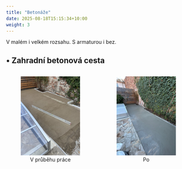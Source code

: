 ```yaml
---
title: "Betonáže"
date: 2025-08-18T15:15:34+10:00
weight: 3
---
```


V malém i velkém rozsahu. S armaturou i bez.

## • Zahradní betonová cesta

<div style="display: flex; gap: 20px; justify-content: space-between;">
  <figure style="width: 48%; text-align: center;">
    <a href="/images/obrazky/03-betonaz-1.jpeg" data-lightbox="galerie" data-title="Zahradní betonová cesta: V průběhu práce">
      <img src="/images/obrazky/03-betonaz-1.jpeg" alt="V průběhu práce" style="max-width: 100%; height: auto;" />
    </a>
    <figcaption>V průběhu práce</figcaption>
  </figure>
  <figure style="width: 48%; text-align: center;">
    <a href="/images/obrazky/03-betonaz-2.jpeg" data-lightbox="galerie" data-title="Zahradní betonová cesta: Po">
      <img src="/images/obrazky/03-betonaz-2.jpeg" alt="Po" style="max-width: 100%; height: auto;" />
    </a>
    <figcaption>Po</figcaption>
  </figure>
</div>
